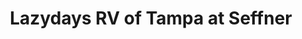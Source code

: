 ---
title: "Lazydays RV of Tampa at Seffner"
url: /seffner/lazydays-rv-of-tampa-at-seffner/
shop: Wohnwagen
---